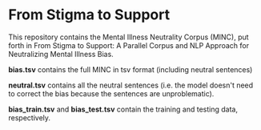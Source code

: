 # From Stigma to Support
This repository contains the Mental Illness Neutrality Corpus (MINC), put forth in From Stigma to Support: A Parallel Corpus and NLP Approach for Neutralizing Mental Illness Bias.

**bias.tsv** contains the full MINC in tsv format (including neutral sentences)

**neutral.tsv** contains all the neutral sentences (i.e. the model doesn't need to correct the bias because the sentences are unproblematic). 

**bias_train.tsv** and **bias_test.tsv** contain the training and testing data, respectively.
